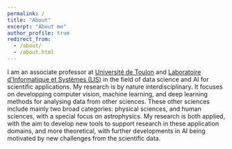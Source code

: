 ```yaml
---
permalink: /
title: "About"
excerpt: "About me"
author_profile: true
redirect_from: 
  - /about/
  - /about.html
---
```


I am an associate professor at [Université de Toulon](https://www.univ-tln.fr/) and [Laboratoire d'Informatique et Systèmes (LIS)](https://www.lis-lab.fr/) in the field of data science and AI for scientific applications. My research is by nature interdisciplinary. It focuses on developping computer vision, machine learning, and deep learning methods for analysing data from other sciences. These other sciences include mainly two broad categories: physical sciences, and human sciences, with a special focus on astrophysics. My research is both applied, with the aim to develop new tools to support research in these application domains, and more theoretical, with further developments in AI being motivated by new challenges from the scientific data.
